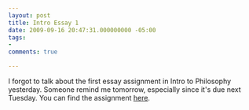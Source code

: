 ```yaml
---
layout: post
title: Intro Essay 1
date: 2009-09-16 20:47:31.000000000 -05:00
tags:
- 
comments: true

---
```

<p>I forgot to talk about the first essay assignment in Intro to Philosophy yesterday. Someone remind me tomorrow, especially since it's due next Tuesday. You can find the assignment <a href="http://www.randyridenour.net/courses/intro/essay1.html">here</a>.</p>

